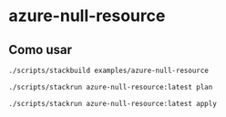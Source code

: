 # azure-null-resource

## Como usar

```bash
./scripts/stackbuild examples/azure-null-resource

./scripts/stackrun azure-null-resource:latest plan

./scripts/stackrun azure-null-resource:latest apply
```
